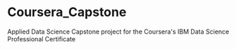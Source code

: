 # Coursera_Capstone
Applied Data Science Capstone project for the Coursera's IBM Data Science Professional Certificate
